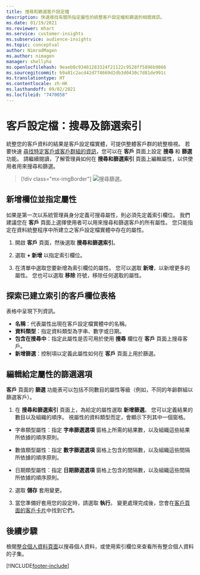 ```yaml
---
title: 搜尋和篩選客戶設定檔
description: 快速尋找有關所指定屬性的統整客戶設定檔和篩選的相關資訊。
ms.date: 01/19/2021
ms.reviewer: mhart
ms.service: customer-insights
ms.subservice: audience-insights
ms.topic: conceptual
author: NimrodMagen
ms.author: nimagen
manager: shellyha
ms.openlocfilehash: 9eaeb0c93481283324f21122c9528ff5896b9866
ms.sourcegitcommit: b9a81c2acd42d774669d2db3d0430c7d81de991c
ms.translationtype: HT
ms.contentlocale: zh-HK
ms.lasthandoff: 09/02/2021
ms.locfileid: "7470058"
---
```

# <a name="customer-profiles-search--filter-index"></a>客戶設定檔：搜尋及篩選索引

統整您的客戶資料的結果是客戶設定檔實體，可提供整體客戶群的統整檢視。 若要快速 [尋找特定客戶或客戶群組的資訊](customer-profiles.md)，您可以在 **客戶** 頁面上設定 **搜尋** 和 **篩選** 功能。 請繼續閱讀，了解管理員如何在 **搜尋和篩選索引** 頁面上編輯屬性，以供使用者用來搜尋和篩選。

> [!div class="mx-imgBorder"]
> ![搜尋篩選。](media/search-filter.png "搜尋篩選")

## <a name="add-fields-and-specify-attributes"></a>新增欄位並指定屬性

如果是第一次以系統管理員身分定義可搜尋屬性，則必須先定義索引欄位。 我們建議您在 **客戶** 頁面上選擇使用者可以用來搜尋和篩選客戶的所有屬性。 您只能指定在資料統整程序中所建立之客戶設定檔實體中存在的屬性。

1. 開啟 **客戶** 頁面，然後選取 **搜尋和篩選索引**。

2. 選取 **+ 新增** 以指定索引欄位。

3. 在清單中選取您要新增為索引欄位的屬性。 您可以選取 **新增**，以新增更多的屬性。 您也可以選取 **移除** 符號，移除任何選取的屬性。

## <a name="explore-the-indexed-customer-fields-table"></a>探索已建立索引的客戶欄位表格

表格中呈現下列資訊。

- **名稱**：代表屬性出現在客戶設定檔實體中的名稱。
- **資料類型**：指定資料類型為字串、數字或日期。
- **包含在搜尋中**：指定此屬性是否可用於使用 **搜尋** 欄位在 **客戶** 頁面上搜尋客戶。
- **新增篩選**：控制項以定義此屬性如何在 **客戶** 頁面上用於篩選。

## <a name="editing-filtering-options-for-a-given-attribute"></a>編輯給定屬性的篩選選項

**客戶** 頁面的 **篩選** 功能表可以包括不同數目的屬性等級（例如，不同的年齡群組以篩選客戶）。

1. 在 **搜尋和篩選索引** 頁面上，為給定的屬性選取 **新增篩選**。 您可以定義結果的數目以及組織的順序。 視屬性的資料類型而定，會顯示下列其中一個窗格。

- 字串類型屬性：指定 **字串篩選選項** 窗格上所需的結果數，以及組織這些結果所依據的順序原則。

- 數值類型屬性：指定 **數字篩選選項** 窗格上包含的間隔數，以及組織這些間隔所依據的順序原則。

- 日期類型屬性：指定 **日期篩選選項** 窗格上包含的間隔數，以及組織這些間隔所依據的順序原則。

2. 選取 **儲存** 套用變更。

3. 當您準備好套用您的設定時，請選取 **執行**。 變更處理完成後，您會在[客戶頁面的客戶卡片](customer-profiles.md)中找到它們。 

## <a name="next-steps"></a>後續步驟

檢閱[整合個人資料頁面](customer-profiles.md)以搜尋個人資料，或使用索引欄位來查看所有整合個人資料的子集。


[!INCLUDE[footer-include](../includes/footer-banner.md)]